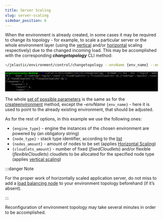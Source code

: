 ```yaml
---
title: Server Scaling
slug: server-scaling
sidebar_position: 6
---
```


<!-- ## CLI Tutorial: Server Scaling -->

When the environment is already created, in some cases it may be required to change its topology - for example, to scale a particular server or the whole environment layer (using the [vertical](/application-setting/scaling-and-clustering/automatic-vertical-scaling) and/or [horizontal](/application-setting/scaling-and-clustering/automatic-horizontal-scaling) scaling respectively) due to the changed incoming load. This may be accomplished with the corresponding **_changetopology_** CLI method:

```bash
~/jelastic/environment/control/changetopology --envName {env_name} --env '{"engine" : "{engine_type}"}' --nodes ['{"nodeType" : "{node_type}","count" : {nodes_amount}, "fixedCloudlets" : {cloudlets_amount}, "flexibleCloudlets" : {cloudlets_amount}}, {"nodeType" : "{node_type}", "count" : {nodes_amount}, "fixedCloudlets" : {cloudlets_amount}, "flexibleCloudlets" :  {cloudlets_amount}}']
```

<div style={{
    display:'flex',
    justifyContent: 'center',
    margin: '0 0 1rem 0'
}}>

![Locale Dropdown](./img/ServerScaling/1.png)

</div>

The whole [set of possible parameters](/deployment-tools/api-&-cli/create-env-params) is the same as for the [createenvironment](/deployment-tools/api-&-cli/platform-cli/environment-creation) method, except the _–envName_ `{env_name}` - here it is used to point to the already existing environment, that should be adjusted.

As for the rest of options, in this example we use the following ones:

- `{engine_type}` - engine the instances of the chosen environment are powered by (an obligatory string)
- `{node_type}` - stack type identifier, according to the [list](/deployment-tools/cloud-scripting-&-jps/application-manifest)
- `{nodes_amount}` - amount of nodes to be set (applies [Horizontal Scaling](/application-setting/scaling-and-clustering/horizontal-scaling))
- `{cloudlets_amount}` - number of fixed (_fixedCloudlets_) and/or flexible (_flexibleCloudlets_) cloudlets to be allocated for the specified node type (applies [vertical scaling](/application-setting/scaling-and-clustering/automatic-vertical-scaling))

:::danger Note

For the proper work of horizontally scaled application server, do not miss to add a [load balancing node](/load-balancers/load-balancing) to your environment topology beforehand (if it’s absent).

:::

Reconfiguration of environment topology may take several minutes in order to be accomplished.

